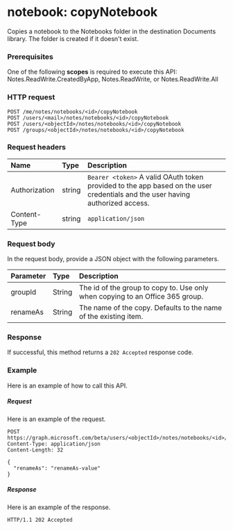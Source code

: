 # notebook: copyNotebook
Copies a notebook to the Notebooks folder in the destination Documents library. The folder is created if it doesn't exist.

### Prerequisites
One of the following **scopes** is required to execute this API:   
Notes.ReadWrite.CreatedByApp, Notes.ReadWrite, or Notes.ReadWrite.All 
### HTTP request
<!-- { "blockType": "ignored" } -->
```http
POST /me/notes/notebooks/<id>/copyNotebook
POST /users/<mail>/notes/notebooks/<id>/copyNotebook
POST /users/<objectId>/notes/notebooks/<id>/copyNotebook
POST /groups/<objectId>/notes/notebooks/<id>/copyNotebook
```
### Request headers
| Name       | Type | Description|
|:---------------|:--------|:----------|
| Authorization  | string  | `Bearer <token>` A valid OAuth token provided to the app based on the user credentials and the user having authorized access. |
| Content-Type | string | `application/json` |

### Request body
In the request body, provide a JSON object with the following parameters.

| Parameter	   | Type	|Description|
|:---------------|:--------|:----------|
|groupId|String|The id of the group to copy to. Use only when copying to an Office 365 group.|
|renameAs|String|The name of the copy. Defaults to the name of the existing item. |


### Response
If successful, this method returns a `202 Accepted` response code.

### Example
Here is an example of how to call this API.
##### Request
Here is an example of the request.
<!-- {
  "blockType": "request",
  "name": "notebook_copynotebook"
}-->
```http
POST https://graph.microsoft.com/beta/users/<objectId>/notes/notebooks/<id>/Microsoft.Graph.copyNotebook
Content-Type: application/json
Content-Length: 32

{
  "renameAs": "renameAs-value"
}
```

##### Response
Here is an example of the response. 
<!-- {
  "blockType": "response",
  "truncated": false,
  "@odata.type": "microsoft.graph.copynotebookmodel"
} -->
```http
HTTP/1.1 202 Accepted
```

<!-- uuid: 8fcb5dbc-d5aa-4681-8e31-b001d5168d79
2015-10-25 14:57:30 UTC -->
<!-- {
  "type": "#page.annotation",
  "description": "notebook: copyNotebook",
  "keywords": "",
  "section": "documentation",
  "tocPath": ""
}-->